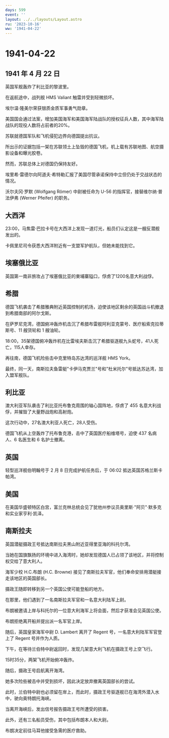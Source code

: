 ```yaml
---
days: 599
event: ''
layout: ../../layouts/Layout.astro
ru: '2023-10-16'
ww: '1941-04-22'
---
```


# 1941-04-22

## 1941 年 4 月 22 日

英国军舰轰炸了利比亚的黎波里。

在返航途中，战列舰 HMS Valiant 触雷并受到轻微损坏。

埃尔温·隆美尔荣获银质金质军事勇气勋章。

美国国会通过法案，增加美国海军和美国海军陆战队的授权征兵人数，其中海军陆战队的现役人数将占前者的20%。

苏联就德国军队和飞机侵犯边界向德国提出抗议。

所出示的证据包括一架在苏联领土上坠毁的德国飞机，机上载有苏联地图、航空摄影设备和曝光胶卷。

然而，苏联总体上对德国仍保持友好。

埃里希·雷德尔向阿道夫·希特勒汇报了美国尽管承诺保持中立但仍处于交战状态的情况。

沃尔夫冈·罗默 (Wolfgang Römer) 中尉被任命为 U-56
的指挥官，接替维尔纳·普法伊弗 (Werner Pfeifer) 的职务。

## 大西洋

23:00，马焦雷·巴拉卡号在大西洋上发现一道灯光，船员们认定这是一艘反潜舰发出的。

卡佩里尼司令获悉大西洋附近有一支盟军护航队，但她未能找到它。

## 埃塞俄比亚

英国第一南非旅攻占了埃塞俄比亚的柬埔寨隘口，俘虏了1200名意大利战俘。

## 希腊

德国飞机袭击了希腊雅典附近英国控制的机场，迫使该地区剩余的英国战斗机撤退到希腊南部的阿尔戈斯。

在萨罗尼克湾，德国俯冲轰炸机击沉了希腊布雷舰阿利亚克蒙号、医疗船索克拉蒂斯号、11
艘货轮和 1 艘油轮。

18:00，35架德国俯冲轰炸机在比雷埃夫斯击沉了希腊驱逐舰九头蛇号，41人死亡，115人幸存。

再往南，德国飞机险些击中克里特岛苏达湾的巡洋舰 HMS York。

最终，同一天，南斯拉夫鱼雷艇"卡伊马克贾兰"号和"杜米托尔"号抵达苏达湾，加入盟军舰队。

## 利比亚

澳大利亚军队袭击了利比亚托布鲁克周围的轴心国阵地，俘虏了 455
名意大利战俘，并摧毁了大量野战炮和高射炮。

这次行动中，27名澳大利亚人死亡，28人受伤。

德国飞机从上空轰炸了托布鲁克港，击中了英国医疗船维塔号，迫使 437
名病人、6 名医生和 6 名护士撤离。

## 英国

轻型巡洋舰伯明翰号于 2 月 8 日完成护航任务后，于 06:02
抵达英国苏格兰斯卡帕湾。

## 美国

在美国华盛顿特区白宫，富兰克林总统会见了犹他州参议员奥里斯·"阿贝"·默多克和实业家亨利·凯泽。

## 南斯拉夫

英国潜艇摄政王号抵达南斯拉夫黑山附近亚得里亚海的科托尔湾。

当她在国旗飘扬的环境中进入海湾时，她却发现德国人已占领了该地区，并将控制权交给了意大利人。

海军少校 H.C.布朗 (H.C. Browne)
接见了南斯拉夫军官，他们奉命安排用潜艇接走该地区的英国部长。

摄政王随即转移到另一个英国公使可能登船的地方。

在那里，他们遇到了一名南斯拉夫军官和一名意大利陆军上尉。

布朗被邀请上岸与科托尔的一位意大利海军上将会面，然后才获准会见英国公使。

布朗拒绝离开船并提出派一名军官上岸。

随后，英国皇家海军中尉 D. Lambert 离开了 Regent
号，一名意大利陆军军官登上了 Regent 号并作为人质。

下午，在等待兰伯特中尉返回时，发现几架意大利飞机在摄政王号上空飞行。

15时35分，两架飞机开始俯冲轰炸。

随后，摄政王号启航离开海湾。

她多次险些被击中并受到损坏，因此决定放弃撤离英国部长的尝试。

此时，兰伯特中尉也必须留在岸上，而此时，摄政王号驱逐舰已在海湾外潜入水中，驶向奥特朗托海峡。

当离开海峡后，发出信号报告摄政王号所遭受的损害。

此外，还有三名船员受伤，其中包括布朗本人和大尉。

布朗决定前往马耳他接受急需的医疗救助。